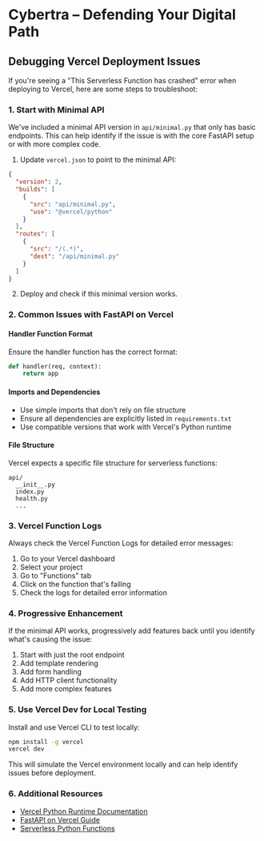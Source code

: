 # Cybertra – Defending Your Digital Path

## Debugging Vercel Deployment Issues

If you're seeing a "This Serverless Function has crashed" error when deploying to Vercel, here are some steps to troubleshoot:

### 1. Start with Minimal API

We've included a minimal API version in `api/minimal.py` that only has basic endpoints. This can help identify if the issue is with the core FastAPI setup or with more complex code.

1. Update `vercel.json` to point to the minimal API:
```json
{
  "version": 2,
  "builds": [
    {
      "src": "api/minimal.py",
      "use": "@vercel/python"
    }
  ],
  "routes": [
    {
      "src": "/(.*)",
      "dest": "/api/minimal.py"
    }
  ]
}
```

2. Deploy and check if this minimal version works.

### 2. Common Issues with FastAPI on Vercel

#### Handler Function Format

Ensure the handler function has the correct format:

```python
def handler(req, context):
    return app
```

#### Imports and Dependencies

- Use simple imports that don't rely on file structure
- Ensure all dependencies are explicitly listed in `requirements.txt`
- Use compatible versions that work with Vercel's Python runtime

#### File Structure

Vercel expects a specific file structure for serverless functions:

```
api/
  __init__.py
  index.py
  health.py
  ...
```

### 3. Vercel Function Logs

Always check the Vercel Function Logs for detailed error messages:

1. Go to your Vercel dashboard
2. Select your project
3. Go to "Functions" tab
4. Click on the function that's failing
5. Check the logs for detailed error information

### 4. Progressive Enhancement

If the minimal API works, progressively add features back until you identify what's causing the issue:

1. Start with just the root endpoint
2. Add template rendering
3. Add form handling
4. Add HTTP client functionality
5. Add more complex features

### 5. Use Vercel Dev for Local Testing

Install and use Vercel CLI to test locally:

```bash
npm install -g vercel
vercel dev
```

This will simulate the Vercel environment locally and can help identify issues before deployment.

### 6. Additional Resources

- [Vercel Python Runtime Documentation](https://vercel.com/docs/functions/runtimes/python)
- [FastAPI on Vercel Guide](https://vercel.com/guides/deploying-fastapi-with-vercel)
- [Serverless Python Functions](https://vercel.com/docs/concepts/functions/serverless-functions/runtimes/python)